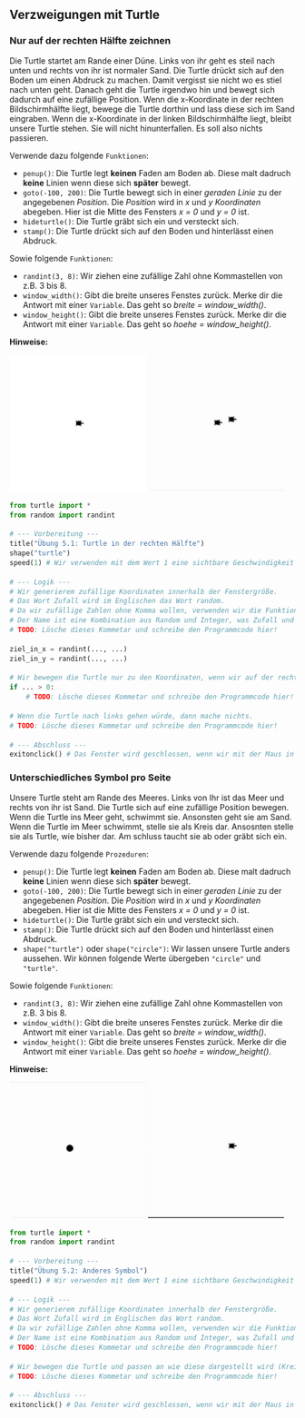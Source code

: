 ## Verzweigungen mit Turtle
### Nur auf der rechten Hälfte zeichnen
Die Turtle startet am Rande einer Düne. Links von ihr geht es steil nach unten und rechts von ihr ist normaler Sand. Die Turtle drückt sich auf den Boden um einen Abdruck zu machen. Damit vergisst sie nicht wo es stiel nach unten geht. Danach geht die Turtle irgendwo hin und bewegt sich dadurch auf eine zufällige Position. Wenn die x-Koordinate in der rechten Bildschirmhälfte liegt, bewege die Turtle dorthin und lass diese sich im Sand eingraben. Wenn die x-Koordinate in der linken Bildschirmhälfte liegt, bleibt unsere Turtle stehen. Sie will nicht hinunterfallen. Es soll also nichts passieren. 

Verwende dazu folgende ``Funktionen``:
* ``penup()``: Die Turtle legt **keinen** Faden am Boden ab. Diese malt dadruch **keine** Linien wenn diese sich **später** bewegt.
* ``goto(-100, 200)``: Die Turtle bewegt sich in einer *geraden Linie* zu der angegebenen *Position*. Die *Position* wird in *x* und *y* *Koordinaten* abegeben. Hier ist die Mitte des Fensters *x = 0* und *y = 0* ist.
* ``hideturtle()``: Die Turtle gräbt sich ein und versteckt sich.
* ``stamp()``: Die Turtle drückt sich auf den Boden und hinterlässt einen Abdruck.

Sowie folgende ``Funktionen``:
* ``randint(3, 8)``: Wir ziehen eine zufällige Zahl ohne Kommastellen von z.B. 3 bis 8.
* ``window_width()``: Gibt die breite unseres Fenstes zurück. Merke dir die Antwort mit einer ``Variable``. Das geht so *breite = window_width()*.
* ``window_height()``: Gibt die breite unseres Fenstes zurück. Merke dir die Antwort mit einer ``Variable``. Das geht so *hoehe = window_height()*.

**Hinweise:**
<div style="text-align: left;">
    <img style="" height="240" width="240" src="images/5.1-left.png">
    <img style="" height="240" width="240" src="images/5.1-right.gif">
</div>

```python
from turtle import *
from random import randint

# --- Vorbereitung ---
title("Übung 5.1: Turtle in der rechten Hälfte")
shape("turtle")
speed(1) # Wir verwenden mit dem Wert 1 eine sichtbare Geschwindigkeit der Turtle.

# --- Logik ---
# Wir generierem zufällige Koordinaten innerhalb der Fenstergröße.
# Das Wort Zufall wird im Englischen das Wort random. 
# Da wir zufällige Zahlen ohne Komma wollen, verwenden wir die Funktion randint.
# Der Name ist eine Kombination aus Random und Integer, was Zufall und Zahl ohne Komma bedeutet.
# TODO: Lösche dieses Kommetar und schreibe den Programmcode hier!

ziel_in_x = randint(..., ...)
ziel_in_y = randint(..., ...)

# Wir bewegen die Turtle nur zu den Koordinaten, wenn wir auf der rechten Bildschirmhälfte uns befinden.
if ... > 0:
    # TODO: Lösche dieses Kommetar und schreibe den Programmcode hier!

# Wenn die Turtle nach links gehen würde, dann mache nichts.
# TODO: Lösche dieses Kommetar und schreibe den Programmcode hier!

# --- Abschluss ---
exitonclick() # Das Fenster wird geschlossen, wenn wir mit der Maus in das Fenster klicken.
```

### Unterschiedliches Symbol pro Seite
Unsere Turtle steht am Rande des Meeres. Links von Ihr ist das Meer und rechts von ihr ist Sand. Die Turtle sich auf eine zufällige Position bewegen. Wenn die Turtle ins Meer geht, schwimmt sie. Ansonsten geht sie am Sand. Wenn die Turtle im Meer schwimmt, stelle sie als Kreis dar. Ansosnten stelle sie als Turtle, wie bisher dar. Am schluss taucht sie ab oder gräbt sich ein.

Verwende dazu folgende ``Prozeduren``:
* ``penup()``: Die Turtle legt **keinen** Faden am Boden ab. Diese malt dadruch **keine** Linien wenn diese sich **später** bewegt.
* ``goto(-100, 200)``: Die Turtle bewegt sich in einer *geraden Linie* zu der angegebenen *Position*. Die *Position* wird in *x* und *y* *Koordinaten* abegeben. Hier ist die Mitte des Fensters *x = 0* und *y = 0* ist.
* ``hideturtle()``: Die Turtle gräbt sich ein und versteckt sich.
* ``stamp()``: Die Turtle drückt sich auf den Boden und hinterlässt einen Abdruck.
* ``shape("turtle")`` oder ``shape("circle")``: Wir lassen unsere Turtle anders aussehen. Wir können folgende Werte übergeben ``"circle"`` und ``"turtle"``. 

Sowie folgende ``Funktionen``:
* ``randint(3, 8)``: Wir ziehen eine zufällige Zahl ohne Kommastellen von z.B. 3 bis 8.
* ``window_width()``: Gibt die breite unseres Fenstes zurück. Merke dir die Antwort mit einer ``Variable``. Das geht so *breite = window_width()*.
* ``window_height()``: Gibt die breite unseres Fenstes zurück. Merke dir die Antwort mit einer ``Variable``. Das geht so *hoehe = window_height()*.

**Hinweise:**
<div style="text-align: left;">
    <img style="" height="240" width="240" src="images/5.2-left.gif">
    <img style="" height="240" width="240" src="images/5.2-right.gif">
</div>

```python
from turtle import *
from random import randint

# --- Vorbereitung ---
title("Übung 5.2: Anderes Symbol")
speed(1) # Wir verwenden mit dem Wert 1 eine sichtbare Geschwindigkeit der Turtle.

# --- Logik ---
# Wir generierem zufällige Koordinaten innerhalb der Fenstergröße.
# Das Wort Zufall wird im Englischen das Wort random. 
# Da wir zufällige Zahlen ohne Komma wollen, verwenden wir die Funktion randint.
# Der Name ist eine Kombination aus Random und Integer, was Zufall und Zahl ohne Komma bedeutet.
# TODO: Lösche dieses Kommetar und schreibe den Programmcode hier!

# Wir bewegen die Turtle und passen an wie diese dargestellt wird (Kreis oder Turtle). 
# TODO: Lösche dieses Kommetar und schreibe den Programmcode hier!

# --- Abschluss ---
exitonclick() # Das Fenster wird geschlossen, wenn wir mit der Maus in das Fenster klicken.
```